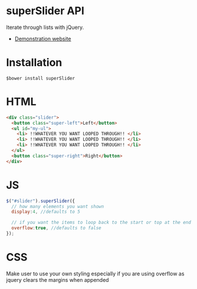 # superSlider API
Iterate through lists with jQuery.

* [Demonstration website](https://thestraded.github.io/superSlider/)

# Installation
 `$bower install superSlider`
# HTML

```HTML
<div class="slider">
  <button class="super-left">Left</button>
  <ul id="my-ul">
    <li> !!WHATEVER YOU WANT LOOPED THROUGH!! </li>
    <li> !!WHATEVER YOU WANT LOOPED THROUGH!! </li>
    <li> !!WHATEVER YOU WANT LOOPED THROUGH!! </li>
  </ul>
  <button class="super-right">Right</button>
</div>
```

# JS

```javascript
$("#slider").superSlider({
  // how many elements you want shown
  display:4, //defaults to 5

  // if you want the items to loop back to the start or top at the end
  overflow:true, //defaults to false
});
```

# CSS
Make user to use your own styling especially if you are using overflow as jquery clears the margins when appended
